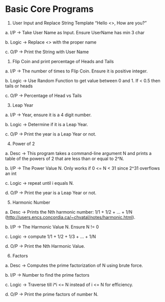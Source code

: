 # Basic Core Programs

1. User Input and Replace String Template “Hello <<UserName>>, How are you?”

a. I/P -> Take User Name as Input. Ensure UserName has min 3 char

b. Logic -> Replace <<UserName>> with the proper name

c. O/P -> Print the String with User Name


1. Flip Coin and print percentage of Heads and Tails

a. I/P -> The number of times to Flip Coin. Ensure it is positive integer.

b. Logic -> Use Random Function to get value between 0 and 1. If < 0.5 then tails or
heads

c. O/P -> Percentage of Head vs Tails


3. Leap Year

a. I/P -> Year, ensure it is a 4 digit number.

b. Logic -> Determine if it is a Leap Year.

c. O/P -> Print the year is a Leap Year or not.


4. Power of 2

a. Desc -> This program takes a command-line argument N and prints a table of the
powers of 2 that are less than or equal to 2^N.

b. I/P -> The Power Value N. Only works if 0 <= N < 31 since 2^31 overflows an int

c. Logic -> repeat until i equals N.

d. O/P -> Print the year is a Leap Year or not.


5. Harmonic Number

a. Desc -> Prints the Nth harmonic number: 1/1 + 1/2 + ... + 1/N
(http://users.encs.concordia.ca/~chvatal/notes/harmonic.html).

b. I/P -> The Harmonic Value N. Ensure N != 0

c. Logic -> compute 1/1 + 1/2 + 1/3 + ... + 1/N

d. O/P -> Print the Nth Harmonic Value.


6. Factors

a. Desc -> Computes the prime factorization of N using brute force.

b. I/P -> Number to find the prime factors

c. Logic -> Traverse till i*i <= N instead of i <= N for efficiency.

d. O/P -> Print the prime factors of number N.